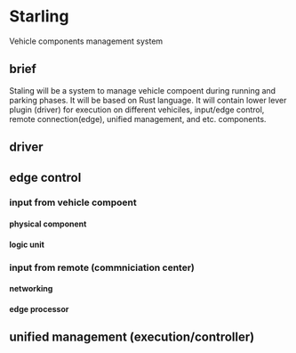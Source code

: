 # Starling
Vehicle components management system

## brief
Staling will be a system to manage vehicle compoent during running and parking phases. It will be based on Rust language. It will contain lower lever plugin (driver) for execution on different vehiciles, input/edge control, remote connection(edge), unified management, and etc. components. 

## driver

## edge control

### input from vehicle compoent 

#### physical component

#### logic unit

### input from remote (commniciation center)

#### networking

#### edge processor

## unified management (execution/controller)

